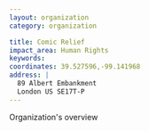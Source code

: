 ```yaml
---
layout: organization
category: organization

title: Comic Relief
impact_area: Human Rights
keywords: 
coordinates: 39.527596,-99.141968
address: |
  89 Albert Embankment
  London US SE17T-P
---
```

Organization's overview
